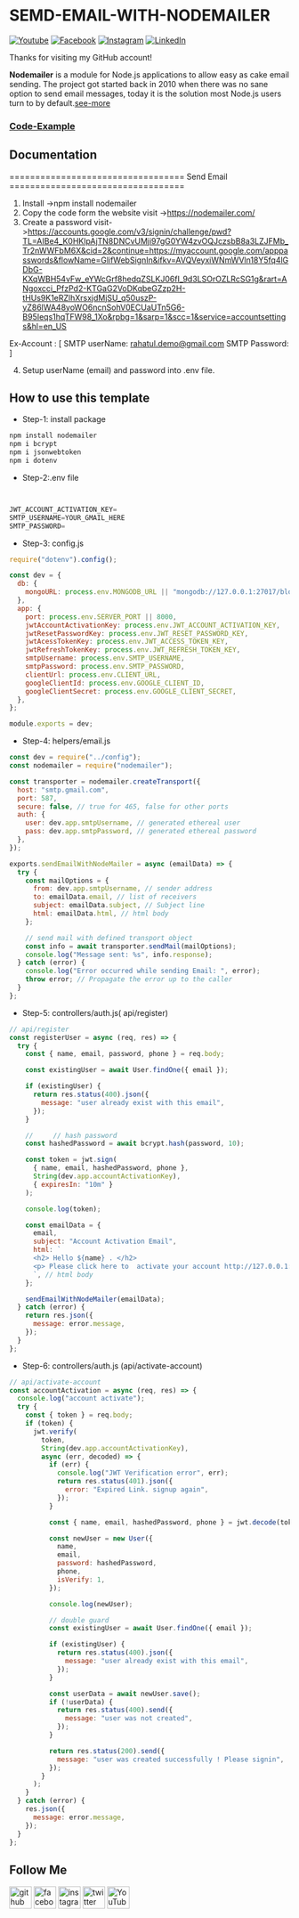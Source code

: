 # SEMD-EMAIL-WITH-NODEMAILER

[![Youtube][youtube-shield]][youtube-url]
[![Facebook][facebook-shield]][facebook-url]
[![Instagram][instagram-shield]][instagram-url]
[![LinkedIn][linkedin-shield]][linkedin-url]

Thanks for visiting my GitHub account!

**Nodemailer** is a module for Node.js applications to allow easy as cake email sending. The project got started back in 2010 when there was no sane option to send email messages, today it is the solution most Node.js users turn to by default.[see-more](https://www.nodemailer.com/)

### [Code-Example](https://github.com/learnwithfair/mern-user-admin-authentication)

## Documentation

================================== Send Email ==================================


1. Install ->npm install nodemailer
2. Copy the code form the website visit ->https://nodemailer.com/
3. Create a password visit->https://accounts.google.com/v3/signin/challenge/pwd?TL=AIBe4_K0HKlpAjTN8DNCvUMji97gG0YW4zvOQJczsbB8a3LZJFMb_Tr2nWWFbM6X&cid=2&continue=https://myaccount.google.com/apppasswords&flowName=GlifWebSignIn&ifkv=AVQVeyxiWNmWVln18Y5fq4lGDbG-KXqWBH54vFw_eYWcGrf8hedqZSLKJ06fI_9d3LSOrOZLRcSG1g&rart=ANgoxcci_PfzPd2-KTGaG2VoDKqbeGZzp2H-tHUs9K1eRZlhXrsxjdMjSU_q50uszP-yZ86lWA48yoWO6ncnSohV0ECUaUTn5G6-B95Ieqs1hqTFW98_1Xo&rpbg=1&sarp=1&scc=1&service=accountsettings&hl=en_US

Ex-Account : [
SMTP userName: rahatul.demo@gmail.com
SMTP Password:
]

4. Setup userName (email) and password into .env file.

## How to use this template

- Step-1: install package

```js
npm install nodemailer
npm i bcrypt
npm i jsonwebtoken
npm i dotenv

```

- Step-2:.env file

```js


JWT_ACCOUNT_ACTIVATION_KEY=
SMTP_USERNAME=YOUR_GMAIL_HERE
SMTP_PASSWORD=

```

- Step-3: config.js

```js
require("dotenv").config();

const dev = {
  db: {
    mongoURL: process.env.MONGODB_URL || "mongodb://127.0.0.1:27017/blogDB",
  },
  app: {
    port: process.env.SERVER_PORT || 8000,
    jwtAccountActivationKey: process.env.JWT_ACCOUNT_ACTIVATION_KEY,
    jwtResetPasswordKey: process.env.JWT_RESET_PASSWORD_KEY,
    jwtAcessTokenKey: process.env.JWT_ACCESS_TOKEN_KEY,
    jwtRefreshTokenKey: process.env.JWT_REFRESH_TOKEN_KEY,
    smtpUsername: process.env.SMTP_USERNAME,
    smtpPassword: process.env.SMTP_PASSWORD,
    clientUrl: process.env.CLIENT_URL,
    googleClientId: process.env.GOOGLE_CLIENT_ID,
    googleClientSecret: process.env.GOOGLE_CLIENT_SECRET,
  },
};

module.exports = dev;
```

- Step-4: helpers/email.js

```js
const dev = require("../config");
const nodemailer = require("nodemailer");

const transporter = nodemailer.createTransport({
  host: "smtp.gmail.com",
  port: 587,
  secure: false, // true for 465, false for other ports
  auth: {
    user: dev.app.smtpUsername, // generated ethereal user
    pass: dev.app.smtpPassword, // generated ethereal password
  },
});

exports.sendEmailWithNodeMailer = async (emailData) => {
  try {
    const mailOptions = {
      from: dev.app.smtpUsername, // sender address
      to: emailData.email, // list of receivers
      subject: emailData.subject, // Subject line
      html: emailData.html, // html body
    };

    // send mail with defined transport object
    const info = await transporter.sendMail(mailOptions);
    console.log("Message sent: %s", info.response);
  } catch (error) {
    console.log("Error occurred while sending Email: ", error);
    throw error; // Propagate the error up to the caller
  }
};
```

- Step-5: controllers/auth.js( api/register)

```js
// api/register
const registerUser = async (req, res) => {
  try {
    const { name, email, password, phone } = req.body;

    const existingUser = await User.findOne({ email });

    if (existingUser) {
      return res.status(400).json({
        message: "user already exist with this email",
      });
    }

    //     // hash password
    const hashedPassword = await bcrypt.hash(password, 10);

    const token = jwt.sign(
      { name, email, hashedPassword, phone },
      String(dev.app.accountActivationKey),
      { expiresIn: "10m" }
    );

    console.log(token);

    const emailData = {
      email,
      subject: "Account Activation Email",
      html: `
      <h2> Hello ${name} . </h2>
      <p> Please click here to  activate your account http://127.0.0.1:3000/auth/activte/${token} </p>
      `, // html body
    };

    sendEmailWithNodeMailer(emailData);
  } catch (error) {
    return res.json({
      message: error.message,
    });
  }
};
```

- Step-6: controllers/auth.js (api/activate-account)

```js
// api/activate-account
const accountActivation = async (req, res) => {
  console.log("account activate");
  try {
    const { token } = req.body;
    if (token) {
      jwt.verify(
        token,
        String(dev.app.accountActivationKey),
        async (err, decoded) => {
          if (err) {
            console.log("JWT Verification error", err);
            return res.status(401).json({
              error: "Expired Link. signup again",
            });
          }

          const { name, email, hashedPassword, phone } = jwt.decode(token);

          const newUser = new User({
            name,
            email,
            password: hashedPassword,
            phone,
            isVerify: 1,
          });

          console.log(newUser);

          // double guard
          const existingUser = await User.findOne({ email });

          if (existingUser) {
            return res.status(400).json({
              message: "user already exist with this email",
            });
          }

          const userData = await newUser.save();
          if (!userData) {
            return res.status(400).send({
              message: "user was not created",
            });
          }

          return res.status(200).send({
            message: "user was created successfully ! Please signin",
          });
        }
      );
    }
  } catch (error) {
    res.json({
      message: error.message,
    });
  }
};
```

## Follow Me

[<img src='https://cdn.jsdelivr.net/npm/simple-icons@3.0.1/icons/github.svg' alt='github' height='40'>](https://github.com/learnwithfair) [<img src='https://cdn.jsdelivr.net/npm/simple-icons@3.0.1/icons/facebook.svg' alt='facebook' height='40'>](https://www.facebook.com/learnwithfair/) [<img src='https://cdn.jsdelivr.net/npm/simple-icons@3.0.1/icons/instagram.svg' alt='instagram' height='40'>](https://www.instagram.com/learnwithfair/) [<img src='https://cdn.jsdelivr.net/npm/simple-icons@3.0.1/icons/twitter.svg' alt='twitter' height='40'>](https://www.twiter.com/learnwithfair/) [<img src='https://cdn.jsdelivr.net/npm/simple-icons@3.0.1/icons/youtube.svg' alt='YouTube' height='40'>](https://www.youtube.com/@learnwithfair)

<!-- MARKDOWN LINKS & IMAGES -->

[youtube-shield]: https://img.shields.io/badge/-Youtube-black.svg?style=flat-square&logo=youtube&color=555&logoColor=white
[youtube-url]: https://youtube.com/@learnwithfair
[facebook-shield]: https://img.shields.io/badge/-Facebook-black.svg?style=flat-square&logo=facebook&color=555&logoColor=white
[facebook-url]: https://facebook.com/learnwithfair
[instagram-shield]: https://img.shields.io/badge/-Instagram-black.svg?style=flat-square&logo=instagram&color=555&logoColor=white
[instagram-url]: https://instagram.com/learnwithfair
[linkedin-shield]: https://img.shields.io/badge/-LinkedIn-black.svg?style=flat-square&logo=linkedin&colorB=555
[linkedin-url]: https://linkedin.com/company/learnwithfair
